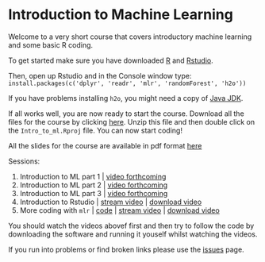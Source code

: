 # Introduction to Machine Learning

Welcome to a very short course that covers introductory machine learning and some basic R coding. 

To get started make sure you have downloaded [R](https://www.r-project.org) and [Rstudio](https://rstudio.com/products/rstudio/download/).

Then, open up Rstudio and in the Console window type:
`install.packages(c('dplyr', 'readr', 'mlr', 'randomForest', 'h2o'))`

If you have problems installing `h2o`, you might need a copy of [Java  JDK](https://www.oracle.com/ie/java/technologies/javase-downloads.html).

If all works well, you are now ready to start the course. Download all the files for the course by clicking [here](https://github.com/andrewcparnell/intro_to_ml/archive/master.zip). Unzip this file and then double click on the `Intro_to_ml.Rproj` file. You can now start coding!

All the slides for the course are available in pdf format [here](https://andrewcparnell.github.io/intro_to_ml/intro_to_ML_for_IForm.pdf)

Sessions:

 1. Introduction to ML part 1 | [video forthcoming](https://www.youtube.com/watch?v=dQw4w9WgXcQ)
 2. Introduction to ML part 2 | [video forthcoming](https://www.youtube.com/watch?v=dQw4w9WgXcQ)
 3. Introduction to ML part 3 | [video forthcoming](https://www.youtube.com/watch?v=dQw4w9WgXcQ)
 4. Introduction to Rstudio | [stream video](https://media.heanet.ie/page/176fc0453b0542b386110c2bceee0e3b) | [download video](https://media.heanet.ie/download/176fc0453b0542b386110c2bceee0e3b) 
 5. More coding with `mlr` | [code](https://andrewcparnell.github.io/Rfternoon/2_learn_mlr.R) | [stream video](https://media.heanet.ie/page/54f0439f6e7644bd99c1c4ac82cee758) | [download video](https://media.heanet.ie/download/54f0439f6e7644bd99c1c4ac82cee758) 

You should watch the videos abovef first and then try to follow the code by downloading the software and running it youself whilst watching the videos. 

If you run into problems or find broken links please use the [issues](https://github.com/andrewcparnell/intro_to_ml/issues) page. 